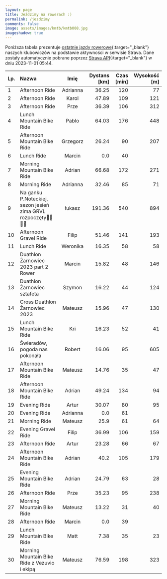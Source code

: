 ```yaml
---
layout: page
title: Jeździmy na rowerach :)
permalink: /jezdzimy
comments: false
image: assets/images/kmtb/kmtb008.jpg
imageshadow: true
---
```


Poniższa tabela prezentuje [ostatnie jazdy rowerowe](https://www.strava.com/clubs/336381){:target="_blank"} naszych klubowiczów na podstawie aktywności w serwisie Strava. Dane zostały automatycznie pobrane poprzez [Strava API](https://developers.strava.com/docs/reference/#api-Clubs-getClubActivitiesById){:target="_blank"} w dniu 2023-11-01 05:44.

Lp. | Nazwa | Imię | Dystans [km] | Czas [min] | Wysokość [m]
:--- | :--- | :---: | ---: | ---: | ---:
1|Afternoon Ride|Adrianna|36.25|120|77
2|Afternoon Ride|Karol|47.89|109|121
3|Afternoon Ride|Prze|36.39|106|312
4|Lunch Mountain Bike Ride|Pablo|64.03|176|448
5|Afternoon Mountain Bike Ride|Grzegorz|26.24|90|207
6|Lunch Ride|Marcin|0.0|40|
7|Morning Mountain Bike Ride|Adrian|66.68|172|271
8|Morning Ride|Adrianna|32.46|85|71
9|Na ganku P.Noteckiej, sezon jesień zima GRVL rozpoczęty🏁🤠🚴‍♂️|łukasz|191.36|540|894
10|Afternoon Gravel Ride|Filip|51.46|141|193
11|Lunch Ride|Weronika|16.35|58|58
12|Duathlon Żarnowiec 2023 part 2 Rower|Marcin|15.82|48|146
13|Duathlon Żarnowiec sztafeta|Szymon|16.22|44|124
14|Cross Duathlon Żarnowiec 2023|Mateusz|15.96|47|130
15|Lunch Mountain Bike Ride|Kri|16.23|52|41
16|Świeradów, pogoda nas pokonała|Robert|16.06|95|605
17|Afternoon Mountain Bike Ride|Mateusz|14.76|35|47
18|Afternoon Mountain Bike Ride|Adrian|49.24|134|94
19|Evening Ride|Artur|30.07|80|95
20|Evening Ride|Adrianna|0.0|61|
21|Morning Ride|Mateusz|25.9|61|64
22|Evening Gravel Ride|Filip|36.99|106|159
23|Afternoon Ride|Artur|23.28|66|67
24|Afternoon Mountain Bike Ride|Adrian|40.2|105|179
25|Evening Mountain Bike Ride|Adrian|24.79|63|28
26|Afternoon Ride|Prze|35.23|95|238
27|Morning Mountain Bike Ride|Mateusz|13.22|31|40
28|Afternoon Ride|Marcin|0.0|39|
29|Lunch Mountain Bike Ride|Matt|7.38|35|23
30|Morning Mountain Bike Ride z Vezuvio i ekipą|Mateusz|76.59|198|323
